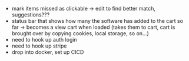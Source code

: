 - mark items missed as clickable -> edit to find better match, suggestions???
- status bar that shows how many the software has added to the cart so far -> becomes a view cart when loaded (takes them to cart, cart is brought over by copying cookies, local storage, so on...)
- need to hook up auth login
- need to hook up stripe
- drop into docker, set up CICD
